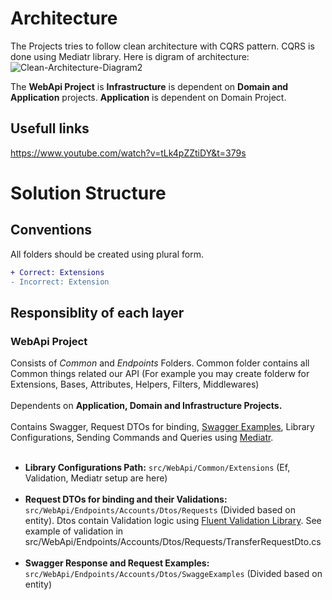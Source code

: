 # Architecture
The Projects tries to follow clean architecture with CQRS pattern. CQRS is done using Mediatr library. Here is digram of architecture:
![Clean-Architecture-Diagram2](https://user-images.githubusercontent.com/31799470/189880565-38ff27a4-fbb2-4e4c-8d8b-b5c108c29a05.png)

The **WebApi Project** is  **Infrastructure** is dependent on **Domain and Application** projects. **Application** is dependent on Domain Project.
## Usefull links 
https://www.youtube.com/watch?v=tLk4pZZtiDY&t=379s
# Solution Structure
## Conventions
All folders should be created using plural form.<br>
```diff
+ Correct: Extensions
- Incorrect: Extension
```
## Responsiblity of each layer
### **WebApi Project** 
Consists of *Common* and *Endpoints* Folders. Common folder contains all Common things related our API (For example you may create folderw for Extensions, Bases, Attributes, Helpers, Filters, Middlewares)<br><br>
Dependents on **Application, Domain and Infrastructure Projects.**
<br><br>Contains Swagger, Request DTOs for binding, [Swagger Examples](https://medium.com/@niteshsinghal85/multiple-request-response-examples-for-swagger-ui-in-asp-net-core-864c0bdc6619), Library Configurations, Sending Commands and Queries using [Mediatr](https://www.youtube.com/watch?v=YzOBrVlthMk). <br><br>
 - **Library Configurations Path:** ```src/WebApi/Common/Extensions``` (Ef, Validation, Mediatr setup are here)<br><br>
 - **Request DTOs for binding and their Validations:** ```src/WebApi/Endpoints/Accounts/Dtos/Requests``` (Divided based on entity). Dtos contain Validation 
logic using [Fluent Validation Library](https://fluentvalidation.net/). See example of validation in src/WebApi/Endpoints/Accounts/Dtos/Requests/TransferRequestDto.cs <br><br>
 - **Swagger Response and Request Examples:** ```src/WebApi/Endpoints/Accounts/Dtos/SwaggeExamples``` (Divided based on entity) <br><br>
